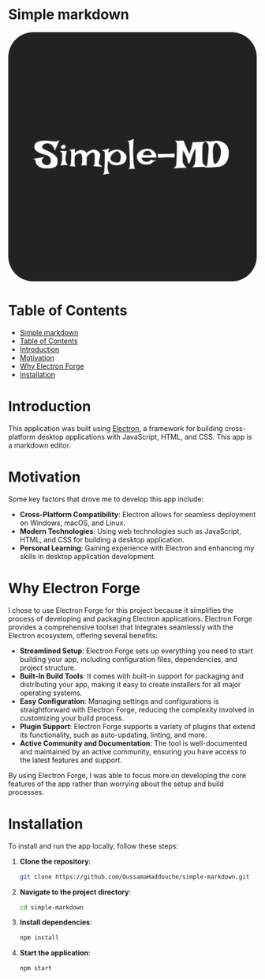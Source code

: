 # Simple markdown

![Simple markdown logo](/assets/android-chrome-512x512.png "Simple markdown logo")

# Table of Contents
- [Simple markdown](#simple-markdown)
- [Table of Contents](#table-of-contents)
- [Introduction](#introduction)
- [Motivation](#motivation)
- [Why Electron Forge](#why-electron-forge)
- [Installation](#installation)

# Introduction
This application was built using [Electron](https://www.electronjs.org/), a framework for building cross-platform desktop applications with JavaScript, HTML, and CSS. This app is a markdown editor.

# Motivation
Some key factors that drove me to develop this app include:

- **Cross-Platform Compatibility**: Electron allows for seamless deployment on Windows, macOS, and Linux.
- **Modern Technologies**: Using web technologies such as JavaScript, HTML, and CSS for building a desktop application.
- **Personal Learning**: Gaining experience with Electron and enhancing my skills in desktop application development.

# Why Electron Forge
I chose to use Electron Forge for this project because it simplifies the process of developing and packaging Electron applications. Electron Forge provides a comprehensive toolset that integrates seamlessly with the Electron ecosystem, offering several benefits:

- **Streamlined Setup**: Electron Forge sets up everything you need to start building your app, including configuration files, dependencies, and project structure.
- **Built-In Build Tools**: It comes with built-in support for packaging and distributing your app, making it easy to create installers for all major operating systems.
- **Easy Configuration**: Managing settings and configurations is straightforward with Electron Forge, reducing the complexity involved in customizing your build process.
- **Plugin Support**: Electron Forge supports a variety of plugins that extend its functionality, such as auto-updating, linting, and more.
- **Active Community and Documentation**: The tool is well-documented and maintained by an active community, ensuring you have access to the latest features and support.

By using Electron Forge, I was able to focus more on developing the core features of the app rather than worrying about the setup and build processes.

# Installation
To install and run the app locally, follow these steps:

1. **Clone the repository**:
    ```bash
    git clone https://github.com/OussamaHaddouche/simple-markdown.git
    ```
2. **Navigate to the project directory**:
    ```bash
    cd simple-markdown
    ```
3. **Install dependencies**:
    ```bash
    npm install
    ```
4. **Start the application**:
    ```bash
    npm start
    ```
